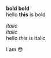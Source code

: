 __bold__
**bold**  
hello **this** is bold

*italic*  
_italic_  
hello *this* is italic

I am :flushed:

